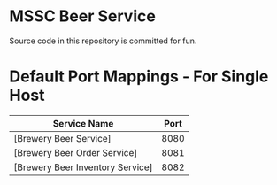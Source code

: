 # MSSC Beer Service

Source code in this repository is committed for fun.


# Default Port Mappings - For Single Host
| Service Name | Port | 
| --------| -----|
| [Brewery Beer Service] | 8080 |
| [Brewery Beer Order Service] | 8081 |
| [Brewery Beer Inventory Service] | 8082 |
